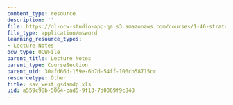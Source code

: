 ```yaml
---
content_type: resource
description: ''
file: https://ol-ocw-studio-app-qa.s3.amazonaws.com/courses/1-46-strategic-management-in-the-design-and-construction-value-chain-fall-2003/a559c98b5064cad59f137d0069f9c848_sav_west_gsdamdp.xls
file_type: application/msword
learning_resource_types:
- Lecture Notes
ocw_type: OCWFile
parent_title: Lecture Notes
parent_type: CourseSection
parent_uid: 30afd66d-159e-6b7d-54ff-106cb58715cc
resourcetype: Other
title: sav_west_gsdamdp.xls
uid: a559c98b-5064-cad5-9f13-7d0069f9c848
---
```

